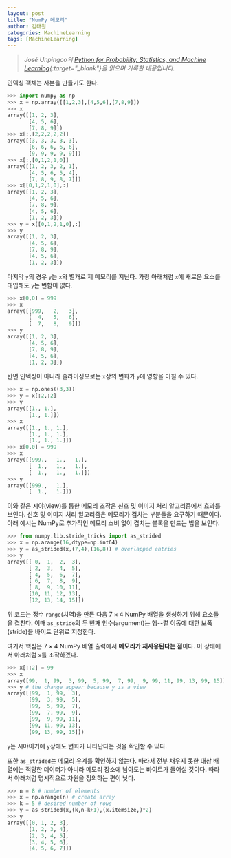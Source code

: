 ```yaml
---
layout: post
title: "NumPy 메모리"
author: 김태원
categories: MachineLearning
tags: [MachineLearning]
---
```


> *José Unpingco의 [Python for Probability, Statistics, and Machine Learning](https://library.samdu.uz/files/7cbb6fdd660fb2c0f0580bfd6ed73040_Python%20for%20Probability,%20Statistics,%20and%20Machine%20Learning.pdf){:target="_blank"}을 읽으며 기록한 내용입니다.*

인덱싱 객체는 사본을 만들기도 한다.

```python
>>> import numpy as np
>>> x = np.array([[1,2,3],[4,5,6],[7,8,9]])
>>> x
array([[1, 2, 3],
       [4, 5, 6],
       [7, 8, 9]])
>>> x[:,[2,2,2,2,2]]
array([[3, 3, 3, 3, 3],
       [6, 6, 6, 6, 6],
       [9, 9, 9, 9, 9]])
>>> x[:,[0,1,2,1,0]]
array([[1, 2, 3, 2, 1],
       [4, 5, 6, 5, 4],
       [7, 8, 9, 8, 7]])
>>> x[[0,1,2,1,0],:]
array([[1, 2, 3],
       [4, 5, 6],
       [7, 8, 9],
       [4, 5, 6],
       [1, 2, 3]])
>>> y = x[[0,1,2,1,0],:]
>>> y
array([[1, 2, 3],
       [4, 5, 6],
       [7, 8, 9],
       [4, 5, 6],
       [1, 2, 3]])
```
마지막 `y`의 경우 `y`는 `x`와 별개로 제 메모리를 지닌다.
가령 아래처럼 `x`에 새로운 요소를 대입해도 `y`는 변함이 없다.

```python
>>> x[0,0] = 999
>>> x
array([[999,   2,   3],
       [  4,   5,   6],
       [  7,   8,   9]])
>>> y
array([[1, 2, 3],
       [4, 5, 6],
       [7, 8, 9],
       [4, 5, 6],
       [1, 2, 3]])
```

반면 인덱싱이 아니라 슬라이싱으로는 `x`상의 변화가 `y`에 영향을 미칠 수 있다.

```python
>>> x = np.ones((3,3))
>>> y = x[:2,:2]
>>> y 
array([[1., 1.],
       [1., 1.]])
>>> x
array([[1., 1., 1.],
       [1., 1., 1.],
       [1., 1., 1.]])
>>> x[0,0] = 999
>>> x
array([[999.,   1.,   1.],
       [  1.,   1.,   1.],
       [  1.,   1.,   1.]])
>>> y
array([[999.,   1.],
       [  1.,   1.]])
```

이와 같은 시야(view)를 통한 메모리 조작은 신호 및 이미지 처리 알고리즘에서 효과를 보인다.
신호 및 이미지 처리 알고리즘은 메모리가 겹치는 부분들을 요구하기 때문이다. 
아래 예시는 NumPy로 추가적인 메모리 소비 없이 겹치는 블록을 만드는 법을 보인다.

```python
>>> from numpy.lib.stride_tricks import as_strided
>>> x = np.arange(16,dtype=np.int64)
>>> y = as_strided(x,(7,4),(16,8)) # overlapped entries
>>> y
array([[ 0,  1,  2,  3],
       [ 2,  3,  4,  5],
       [ 4,  5,  6,  7],
       [ 6,  7,  8,  9],
       [ 8,  9, 10, 11],
       [10, 11, 12, 13],
       [12, 13, 14, 15]])
```

위 코드는 정수 `range`(치역)을 만든 다음 $7\times 4$ NumPy 배열을 생성하기 위해 요소들을 겹친다.
이때 `as_stride`의 두 번째 인수(argument)는 행--렬 이동에 대한 보폭(stride)을 바이트 단위로 지정한다. 

여기서 핵심은 $7\times 4$ NumPy 배열 출력에서 **메모리가 재사용된다는 점**이다.
이 상태에서 아래처럼 `x`를 조작하겠다.

```python
>>> x[::2] = 99
>>> x
array([99,  1, 99,  3, 99,  5, 99,  7, 99,  9, 99, 11, 99, 13, 99, 15])
>>> y # the change appear because y is a view
array([[99,  1, 99,  3],
       [99,  3, 99,  5],
       [99,  5, 99,  7],
       [99,  7, 99,  9],
       [99,  9, 99, 11],
       [99, 11, 99, 13],
       [99, 13, 99, 15]])
```
`y`는 시야이기에 `y`상에도 변화가 나타난다는 것을 확인할 수 있다.

또한 `as_strided`는 메모리 유계를 확인하지 않는다.
따라서 전부 채우지 못한 대상 배열에는 적당한 데이터가 아니라 메모리 장소에 남아도는 바이트가 들어설 것이다.
따라서 아래처럼 명시적으로 차원을 정의하는 편이 낫다.

```python
>>> n = 8 # number of elements
>>> x = np.arange(n) # create array
>>> k = 5 # desired number of rows
>>> y = as_strided(x,(k,n-k+1),(x.itemsize,)*2)
>>> y
array([[0, 1, 2, 3],
       [1, 2, 3, 4],
       [2, 3, 4, 5],
       [3, 4, 5, 6],
       [4, 5, 6, 7]])
```
